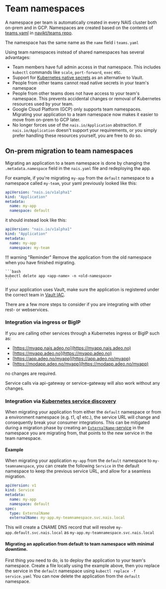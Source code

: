 # Team namespaces

A namespace per team is automatically created in every NAIS cluster both on-prem and in GCP. Namespaces are created based on the contents of [teams.yaml](https://github.com/navikt/teams/blob/master/teams.yml) in [navikt/teams repo](https://github.com/navikt/teams/).

The namespace has the same name as the `name` field i `teams.yaml`

Using team namespaces instead of shared namespaces has several advantages:

* Team members have full admin access in that namespace. This includes `kubectl` commands like `scale`, `port-forward`, `exec` etc. 
* Support for [Kubernetes native secrets](https://kubernetes.io/docs/concepts/configuration/secret/) as an alternative to Vault. 
* People from other teams cannot read native secrets in your team's namespace
* People from other teams does not have access to your team's namespace. This prevents accidental changes or removal of Kubernetes resources used by your team. 
* Google Cloud Platform \(GCP\) only supports team namespaces. Migrating your application to a team namespace now makes it easier to move from on-prem to GCP later.
* No longer forces use of the `nais.io/Application` abstraction. If `nais.io/Application` doesn't support your requirements, or you simply prefer handling these resources yourself, you are free to do so.

## On-prem migration to team namespaces

Migrating an application to a team namespace is done by changing the `.metadata.namespace` field in the `nais.yaml` file and redeploying the app.

For example, if you're migrating `my-app` from the `default` namespace to a namespace called `my-team`, your yaml previously looked like this:

```yaml
apiVersion: "nais.io/v1alpha1"
kind: "Application"
metadata:
  name: my-app
  namespace: default
```

it should instead look like this:

```yaml
apiVersion: "nais.io/v1alpha1"
kind: "Application"
metadata:
  name: my-app
  namespace: my-team
```

!!! warning "Reminder"
    Remove the application from the old namespace when you have finished migrating.

    ```bash
    kubectl delete app <app-name> -n <old-namespace>
    ```


If your application uses Vault, make sure the application is registered under the correct team in [Vault IAC](https://github.com/navikt/vault-iac/).

There are a few more steps to consider if you are integrating with other rest- or webservices.

### Integration via ingress or BigIP

If you are calling other services through a Kubernetes ingress or BigIP such as:

* [https://myapp.nais.adeo.no](https://myapp.nais.adeo.no) 
* [https://myapp.adeo.no](https://myapp.adeo.no) 
* [https://app.adeo.no/myapp](https://app.adeo.no/myapp)
* [https://modapp.adeo.no/myapp](https://modapp.adeo.no/myapp) 

no changes are required.

Service calls via api-gateway or service-gateway will also work without any changes.

### Integration via [Kubernetes service discovery](service-discovery.md)

When migrating your application from either the `default` namespace or from a environment namespace (e.g. t1, q1 etc.), the service URL will change and consequently break your consumer integrations.
This can be mitigated during a migration phase by creating an [`ExternalName`-service](https://kubernetes.io/docs/concepts/services-networking/service/#externalname) in the namespace you are migrating from, that points to the new service in the team namespace.

#### Example

When migrating your application `my-app` from the `default` namespace to `my-teamnamespace`, you can create the following `Service` in the default namespace to keep the previous service URL, and allow for a seamless migration.

```yaml
apiVersion: v1
kind: Service
metadata:
  name: my-app
  namespace: default
spec:
  type: ExternalName
  externalName: my-app.my-teamnamespace.svc.nais.local
```

This will create a CNAME DNS record that will resolve `my-app.default.svc.nais.local` as `my-app.my-teamnamespace.svc.nais.local`

#### Migrating an application from default to team namespace with minimal downtime.
First thing you need to do, is to deploy the application to your team's namespace.
Create a file locally using the example above, then you replace the service in the `default` namespace using `kubectl replace -f service.yaml`
You can now delete the application from the `default` namespace.

